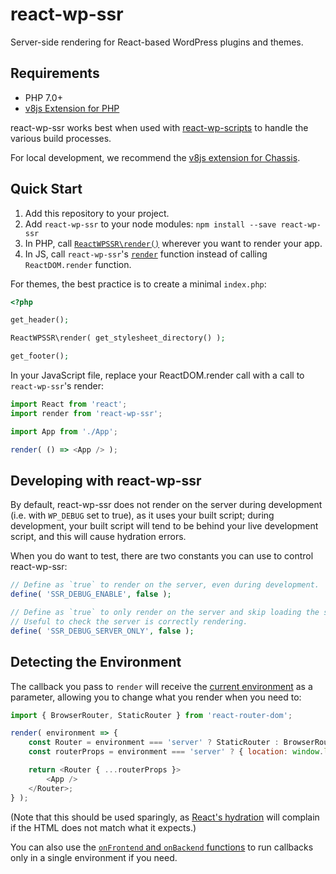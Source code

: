 # react-wp-ssr

Server-side rendering for React-based WordPress plugins and themes.


## Requirements

* PHP 7.0+
* [v8js Extension for PHP](https://github.com/phpv8/v8js)

react-wp-ssr works best when used with [react-wp-scripts](https://github.com/humanmade/react-wp-scripts/) to handle the various build processes.

For local development, we recommend the [v8js extension for Chassis](https://github.com/Chassis/v8js).


## Quick Start

1. Add this repository to your project.
2. Add `react-wp-ssr` to your node modules: `npm install --save react-wp-ssr`
3. In PHP, call [`ReactWPSSR\render()`](docs/api-php.md) wherever you want to render your app.
4. In JS, call `react-wp-ssr`'s [`render`](docs/api-js.md) function instead of calling `ReactDOM.render` function.

For themes, the best practice is to create a minimal `index.php`:

```php
<?php

get_header();

ReactWPSSR\render( get_stylesheet_directory() );

get_footer();
```

In your JavaScript file, replace your ReactDOM.render call with a call to `react-wp-ssr`'s render:

```js
import React from 'react';
import render from 'react-wp-ssr';

import App from './App';

render( () => <App /> );
```


## Developing with react-wp-ssr

By default, react-wp-ssr does not render on the server during development (i.e. with `WP_DEBUG` set to true), as it uses your built script; during development, your built script will tend to be behind your live development script, and this will cause hydration errors.

When you do want to test, there are two constants you can use to control react-wp-ssr:

```php
// Define as `true` to render on the server, even during development.
define( 'SSR_DEBUG_ENABLE', false );

// Define as `true` to only render on the server and skip loading the script.
// Useful to check the server is correctly rendering.
define( 'SSR_DEBUG_SERVER_ONLY', false );
```


## Detecting the Environment

The callback you pass to `render` will receive the [current environment](docs/api-js.md#constants) as a parameter, allowing you to change what you render when you need to:

```js
import { BrowserRouter, StaticRouter } from 'react-router-dom';

render( environment => {
	const Router = environment === 'server' ? StaticRouter : BrowserRouter;
	const routerProps = environment === 'server' ? { location: window.location } : {};

	return <Router { ...routerProps }>
		<App />
	</Router>;
} );
```

(Note that this should be used sparingly, as [React's hydration](https://reactjs.org/docs/react-dom.html#hydrate) will complain if the HTML does not match what it expects.)

You can also use the [`onFrontend` and `onBackend` functions](docs/api-js.md) to run callbacks only in a single environment if you need.
